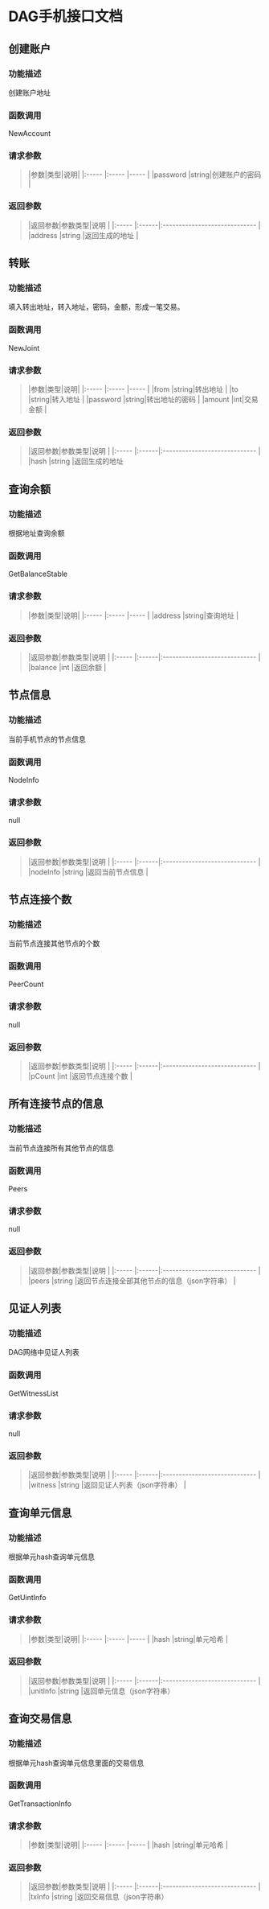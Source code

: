 # DAG手机接口文档
## 创建账户

### 功能描述
创建账户地址
### 函数调用
NewAccount
### 请求参数
> |参数|类型|说明|
|:-----  |:----- |-----                               |
|password  |string|创建账户的密码                         |

### 返回参数

> |返回参数|参数类型|说明                              |
|:-----   |:------|:-----------------------------   |
|address   |string    |返回生成的地址   |



## 转账

### 功能描述
填入转出地址，转入地址，密码，金额，形成一笔交易。
### 函数调用
NewJoint
### 请求参数
> |参数|类型|说明|
|:-----  |:----- |-----                               |
|from  |string|转出地址                        |
|to  |string|转入地址                        |
|password  |string|转出地址的密码                         |
|amount  |int|交易金额                         |
### 返回参数

> |返回参数|参数类型|说明                              |
|:-----   |:------|:-----------------------------   |
|hash   |string    |返回生成的地址  

## 查询余额

### 功能描述
根据地址查询余额
### 函数调用
GetBalanceStable
### 请求参数
> |参数|类型|说明|
|:-----  |:----- |-----                               |
|address  |string|查询地址                        |

### 返回参数

> |返回参数|参数类型|说明                              |
|:-----   |:------|:-----------------------------   |
|balance   |int    |返回余额  |

## 节点信息

### 功能描述
当前手机节点的节点信息
### 函数调用
NodeInfo
### 请求参数
null

### 返回参数

> |返回参数|参数类型|说明                              |
|:-----   |:------|:-----------------------------   |
|nodeInfo   |string    |返回当前节点信息  |

## 节点连接个数

### 功能描述
当前节点连接其他节点的个数
### 函数调用
PeerCount
### 请求参数
null

### 返回参数

> |返回参数|参数类型|说明                              |
|:-----   |:------|:-----------------------------   |
|pCount   |int    |返回节点连接个数  |

## 所有连接节点的信息

### 功能描述
当前节点连接所有其他节点的信息
### 函数调用
Peers
### 请求参数
null

### 返回参数

> |返回参数|参数类型|说明                              |
|:-----   |:------|:-----------------------------   |
|peers   |string    |返回节点连接全部其他节点的信息（json字符串）  |

## 见证人列表

### 功能描述
DAG网络中见证人列表
### 函数调用 
GetWitnessList
### 请求参数
null

### 返回参数

> |返回参数|参数类型|说明                              |
|:-----   |:------|:-----------------------------   |
|witness   |string    |返回见证人列表（json字符串）  |


## 查询单元信息

### 功能描述
根据单元hash查询单元信息
### 函数调用 
GetUintInfo
### 请求参数
> |参数|类型|说明|
|:-----  |:----- |-----                               |
|hash  |string|单元哈希                        |

### 返回参数

> |返回参数|参数类型|说明                              |
|:-----   |:------|:-----------------------------   |
|unitInfo   |string    |返回单元信息（json字符串）

## 查询交易信息

### 功能描述
根据单元hash查询单元信息里面的交易信息
### 函数调用 
GetTransactionInfo
### 请求参数
> |参数|类型|说明|
|:-----  |:----- |-----                               |
|hash  |string|单元哈希                        |

### 返回参数

> |返回参数|参数类型|说明                              |
|:-----   |:------|:-----------------------------   |
|txInfo   |string    |返回交易信息（json字符串）
